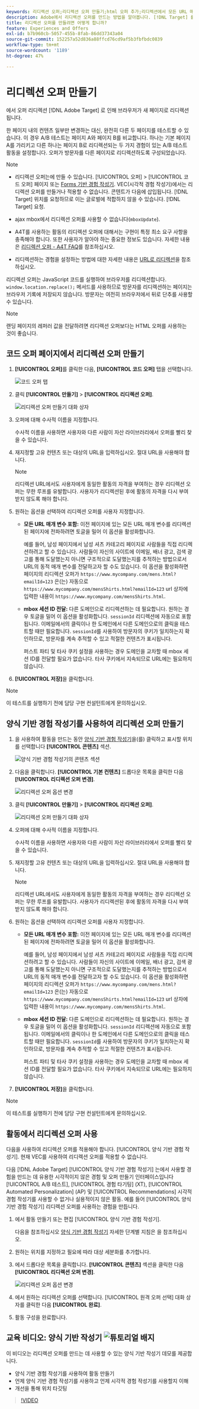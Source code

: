 ```yaml
---
keywords: 리디렉션 오퍼;리디렉션 오퍼 만들기;html 오퍼 추가;리디렉션에서 모든 URL 매개 변수 전달;리디렉션에서 mboxSessionId 전달(리디렉션이 다른 도메인으로 진행될 경우에만 필요함)
description: Adobe에서 리디렉션 오퍼를 만드는 방법을 알아봅니다. [!DNL Target] 를 클릭하여 브라우저가 새 페이지로 리디렉션되도록 합니다.
title: 리디렉션 오퍼를 만들려면 어떻게 합니까?
feature: Experiences and Offers
exl-id: b7b960cb-5057-455b-8fab-86dd37343a04
source-git-commit: 152257a52d836a88ffcd76cd9af5b3fbfbdc0839
workflow-type: tm+mt
source-wordcount: '1189'
ht-degree: 47%

---
```


# 리디렉션 오퍼 만들기

에서 오퍼 리디렉션 [!DNL Adobe Target] 로 인해 브라우저가 새 페이지로 리디렉션됩니다.

한 페이지 내의 컨텐츠 일부만 변경하는 대신, 완전히 다른 두 페이지를 테스트할 수 있습니다. 이 경우 A/B 테스트는 페이지 A와 페이지 B를 비교합니다. 하나는 기본 페이지 A를 가리키고 다른 하나는 페이지 B로 리디렉션되는 두 가지 경험이 있는 A/B 테스트 활동을 설정합니다. 오퍼가 방문자를 다른 페이지로 리디렉션하도록 구성되었습니다.

>[!NOTE]
>
> * 리디렉션 오퍼는에 만들 수 있습니다. [!UICONTROL 오퍼] > [!UICONTROL 코드 오퍼] 페이지 또는 [Forms 기반 경험 작성기](/help/main/c-experiences/form-experience-composer.md). VEC(시각적 경험 작성기)에서는 리디렉션 오퍼를 만들거나 적용할 수 없습니다. 콘텐트가 다음에 삽입됩니다. [!DNL Target] 위치를 요청하므로 이는 글로벌에 적합하지 않을 수 있습니다. [!DNL Target] 요청.
>
>* ajax mbox에서 리디렉션 오퍼를 사용할 수 없습니다(`mboxUpdate`).
>
>* A4T를 사용하는 활동의 리디렉션 오퍼에 대해서는 구현이 특정 최소 요구 사항을 충족해야 합니다. 또한 사용자가 알아야 하는 중요한 정보도 있습니다. 자세한 내용은 [리디렉션 오퍼 - A4T FAQ](/help/main/c-integrating-target-with-mac/a4t/r-a4t-faq/a4t-faq-redirect-offers.md#concept_21BF213F10E1414A9DCD4A98AF207905)를 참조하십시오.
>
>* 리디렉션하는 경험을 설정하는 방법에 대한 자세한 내용은 [URL로 리디렉션](/help/main/c-experiences/c-visual-experience-composer/redirect-offer.md#task_9578678D42784F5EB9638F8AC8C911FA)을 참조하십시오.


리디렉션 오퍼는 JavaScript 코드를 실행하여 브라우저를 리디렉션합니다. `window.location.replace();` 메서드를 사용하므로 방문자를 리디렉션하는 페이지는 브라우저 기록에 저장되지 않습니다. 방문자는 여전히 브라우저에서 뒤로 단추를 사용할 수 있습니다.

>[!NOTE]
>
>랜딩 페이지의 레퍼러 값을 전달하려면 리디렉션 오퍼보다는 HTML 오퍼를 사용하는 것이 좋습니다.

## 코드 오퍼 페이지에서 리디렉션 오퍼 만들기

1. **[!UICONTROL 오퍼]**&#x200B;를 클릭한 다음, **[!UICONTROL 코드 오퍼]** 탭을 선택합니다.

   ![코드 오퍼 탭](/help/main/c-experiences/c-manage-content/assets/offers-code-offers.png)

1. 클릭 **[!UICONTROL 만들기]** > **[!UICONTROL 리디렉션 오퍼]**.

   ![리디렉션 오퍼 만들기 대화 상자](/help/main/c-experiences/c-manage-content/assets/create-redirect-offer.png)

1. 오퍼에 대해 수사적 이름을 지정합니다.

   수사적 이름을 사용하면 사용자와 다른 사람이 자산 라이브러리에서 오퍼를 빨리 찾을 수 있습니다.

1. 재지정할 고유 컨텐츠 또는 대상의 URL을 입력하십시오. 절대 URL을 사용해야 합니다.

   >[!NOTE]
   >
   >리디렉션 URL에서도 사용자에게 동일한 활동의 자격을 부여하는 경우 리디렉션 오퍼는 무한 루프를 유발합니다. 사용자가 리디렉션된 후에 활동의 자격을 다시 부여받지 않도록 해야 합니다.

1. 원하는 옵션을 선택하여 리디렉션 오퍼를 사용자 지정합니다. 

   * **모든 URL 매개 변수 포함:** 이전 페이지에 있는 모든 URL 매개 변수를 리디렉션된 페이지에 전파하려면 토글을 밀어 이 옵션을 활성화합니다.

      예를 들어, 남성 페이지에서 남성 셔츠 카테고리 페이지로 사람들을 직접 리디렉션하려고 할 수 있습니다. 사람들이 자신의 사이트에 이메일, 배너 광고, 검색 광고를 통해 도달했는지 아니면 구조적으로 도달했는지를 추적하는 방법으로서 URL의 동적 매개 변수를 전달하고자 할 수도 있습니다. 이 옵션을 활성화하면 페이지의 리디렉션 오퍼가 `https://www.mycompany.com/mens.html?emailId=123` 은(는) 자동으로 `https://www.mycompany.com/mensShirts.html?emailId=123` url 상자에 입력한 내용이 `https://www.mycompany.com/mensShirts.html`.

   * **mbox 세션 ID 전달:** 다른 도메인으로 리디렉션하는 데 필요합니다. 원하는 경우 토글을 밀어 이 옵션을 활성화합니다. `sessionId` 리디렉션에 자동으로 포함됩니다. 이메일에서의 클릭이나 한 도메인에서 다른 도메인으로의 클릭을 테스트할 때만 필요합니다. `sessionId`를 사용하여 방문자의 쿠키가 일치하는지 확인하므로, 방문자를 계속 추적할 수 있고 적절한 컨텐츠가 표시됩니다.

      퍼스트 파티 및 타사 쿠키 설정을 사용하는 경우 도메인을 교차할 때 mbox 세션 ID를 전달할 필요가 없습니다. 타사 쿠키에서 지속되므로 URL에는 필요하지 않습니다.

1. **[!UICONTROL 저장]**&#x200B;을 클릭합니다.

>[!NOTE]
>
>이 테스트를 실행하기 전에 담당 구현 컨설턴트에게 문의하십시오.

## 양식 기반 경험 작성기를 사용하여 리디렉션 오퍼 만들기

1. 을 사용하여 활동을 만드는 동안 [양식 기반 경험 작성기](/help/main/c-experiences/form-experience-composer.md)을(를) 클릭하고 표시할 위치를 선택합니다 **[!UICONTROL 콘텐츠]** 섹션.

   ![양식 기반 경험 작성기의 콘텐츠 섹션](/help/main/c-experiences/c-manage-content/assets/form-based-content.png)

1. 다음을 클릭합니다. **[!UICONTROL 기본 컨텐츠]** 드롭다운 목록을 클릭한 다음 **[!UICONTROL 리디렉션 오퍼 변경]**.

   ![리디렉션 오퍼 옵션 변경](/help/main/c-experiences/c-manage-content/assets/change-redirect-offer-option.png)

1. 클릭 **[!UICONTROL 만들기]** > **[!UICONTROL 리디렉션 오퍼]**.

   ![리디렉션 오퍼 만들기 대화 상자](/help/main/c-experiences/c-manage-content/assets/create-redirect-offer.png)

1. 오퍼에 대해 수사적 이름을 지정합니다.

   수사적 이름을 사용하면 사용자와 다른 사람이 자산 라이브러리에서 오퍼를 빨리 찾을 수 있습니다.

1. 재지정할 고유 컨텐츠 또는 대상의 URL을 입력하십시오. 절대 URL을 사용해야 합니다.

   >[!NOTE]
   >
   >리디렉션 URL에서도 사용자에게 동일한 활동의 자격을 부여하는 경우 리디렉션 오퍼는 무한 루프를 유발합니다. 사용자가 리디렉션된 후에 활동의 자격을 다시 부여받지 않도록 해야 합니다.

1. 원하는 옵션을 선택하여 리디렉션 오퍼를 사용자 지정합니다. 

   * **모든 URL 매개 변수 포함:** 이전 페이지에 있는 모든 URL 매개 변수를 리디렉션된 페이지에 전파하려면 토글을 밀어 이 옵션을 활성화합니다.

      예를 들어, 남성 페이지에서 남성 셔츠 카테고리 페이지로 사람들을 직접 리디렉션하려고 할 수 있습니다. 사람들이 자신의 사이트에 이메일, 배너 광고, 검색 광고를 통해 도달했는지 아니면 구조적으로 도달했는지를 추적하는 방법으로서 URL의 동적 매개 변수를 전달하고자 할 수도 있습니다. 이 옵션을 활성화하면 페이지의 리디렉션 오퍼가 `https://www.mycompany.com/mens.html?emailId=123` 은(는) 자동으로 `https://www.mycompany.com/mensShirts.html?emailId=123` url 상자에 입력한 내용이 `https://www.mycompany.com/mensShirts.html`.

   * **mbox 세션 ID 전달:** 다른 도메인으로 리디렉션하는 데 필요합니다. 원하는 경우 토글을 밀어 이 옵션을 활성화합니다. `sessionId` 리디렉션에 자동으로 포함됩니다. 이메일에서의 클릭이나 한 도메인에서 다른 도메인으로의 클릭을 테스트할 때만 필요합니다. `sessionId`를 사용하여 방문자의 쿠키가 일치하는지 확인하므로, 방문자를 계속 추적할 수 있고 적절한 컨텐츠가 표시됩니다.

      퍼스트 파티 및 타사 쿠키 설정을 사용하는 경우 도메인을 교차할 때 mbox 세션 ID를 전달할 필요가 없습니다. 타사 쿠키에서 지속되므로 URL에는 필요하지 않습니다.

1. **[!UICONTROL 저장]**&#x200B;을 클릭합니다.

>[!NOTE]
>
>이 테스트를 실행하기 전에 담당 구현 컨설턴트에게 문의하십시오.

## 활동에서 리디렉션 오퍼 사용

다음을 사용하여 리디렉션 오퍼를 적용해야 합니다. [!UICONTROL 양식 기반 경험 작성기]. 현재 VEC를 사용하여 리디렉션 오퍼를 적용할 수 없습니다.

다음 [!DNL Adobe Target] [!UICONTROL 양식 기반 경험 작성기] 는에서 사용할 경험을 만드는 데 유용한 시각적이지 않은 경험 및 오퍼 만들기 인터페이스입니다 [!UICONTROL A/B 테스트], [!UICONTROL 경험 타기팅] (XT), [!UICONTROL Automated Personalization] (AP) 및 [!UICONTROL Recommendations] 시각적 경험 작성기를 사용할 수 없거나 실용적이지 않은 활동. 예를 들어 [!UICONTROL 양식 기반 경험 작성기] 리디렉션 오퍼를 사용하는 경험을 만듭니다.

1. 에서 활동 만들기 또는 편집 [!UICONTROL 양식 기반 경험 작성기].

   다음을 참조하십시오 [양식 기반 경험 작성기](/help/main/c-experiences/form-experience-composer.md) 자세한 단계별 지침은 을 참조하십시오.

1. 원하는 위치를 지정하고 필요에 따라 대상 세분화를 추가합니다.

1. 에서 드롭다운 목록을 클릭합니다. **[!UICONTROL 콘텐츠]** 섹션을 클릭한 다음 **[!UICONTROL 리디렉션 오퍼 변경]**.

   ![리디렉션 오퍼 옵션 변경](/help/main/c-experiences/c-manage-content/assets/change-redirect-offer-option2.png)

1. 에서 원하는 리디렉션 오퍼를 선택합니다. [!UICONTROL 원격 오퍼 선택] 대화 상자를 클릭한 다음 **[!UICONTROL 완료]**.

1. 활동 구성을 완료합니다.

## 교육 비디오: 양식 기반 작성기 ![튜토리얼 배지](/help/main/assets/tutorial.png)

이 비디오는 리디렉션 오퍼를 만드는 데 사용할 수 있는 양식 기반 작성기 데모를 제공합니다.

* 양식 기반 경험 작성기를 사용하여 활동 만들기
* 언제 양식 기반 경험 작성기를 사용하고 언제 시각적 경험 작성기를 사용할지 이해
* 개선을 통해 위치 타깃팅

>[!VIDEO](https://video.tv.adobe.com/v/17390)
